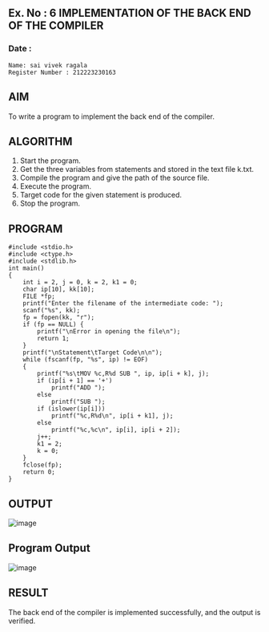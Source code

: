 ## Ex. No : 6 IMPLEMENTATION OF THE BACK END OF THE COMPILER 
### Date : 
```
Name: sai vivek ragala
Register Number : 212223230163
```
## AIM   
To write a program to implement the back end of the compiler.

## ALGORITHM
1.	Start the program.
2.	Get the three variables from statements and stored in the text file k.txt.
3.	Compile the program and give the path of the source file.
4.	Execute the program.
5.	Target code for the given statement is produced.
6.	Stop the program.

## PROGRAM
```
#include <stdio.h>
#include <ctype.h>
#include <stdlib.h>
int main()
{
    int i = 2, j = 0, k = 2, k1 = 0;
    char ip[10], kk[10];
    FILE *fp;
    printf("Enter the filename of the intermediate code: ");
    scanf("%s", kk);
    fp = fopen(kk, "r");
    if (fp == NULL) {
        printf("\nError in opening the file\n");
        return 1;
    }
    printf("\nStatement\tTarget Code\n\n");
    while (fscanf(fp, "%s", ip) != EOF)
    {
        printf("%s\tMOV %c,R%d SUB ", ip, ip[i + k], j);
        if (ip[i + 1] == '+')
            printf("ADD ");
        else
            printf("SUB ");
        if (islower(ip[i]))
            printf("%c,R%d\n", ip[i + k1], j);
        else
            printf("%c,%c\n", ip[i], ip[i + 2]);
        j++;
        k1 = 2;
        k = 0;
    }
    fclose(fp);
    return 0;
}
```
## OUTPUT 
![image](https://github.com/user-attachments/assets/0005b66f-13fc-42c8-8e22-367b2d64c2ce)
## Program Output
![image](https://github.com/user-attachments/assets/95261c4e-ac10-4955-96e0-c0711f24460a)

## RESULT
The back end of the compiler is implemented successfully, and the output is verified.
